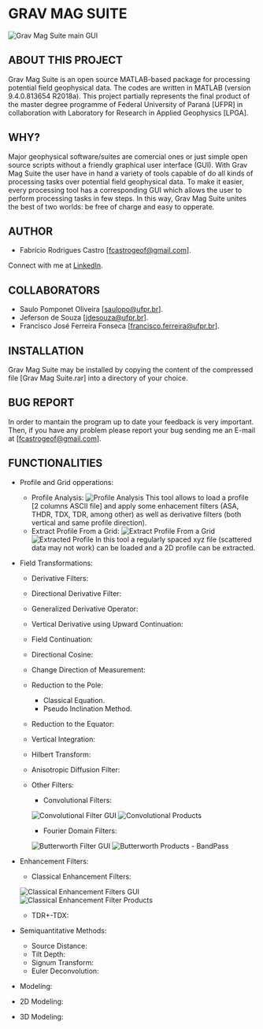# GRAV MAG SUITE

![Grav Mag Suite main GUI](https://github.com/fcastro25/GravMagSuite/blob/master/home.png)

## ABOUT THIS PROJECT

Grav Mag Suite is an open source MATLAB-based package for processing potential field geophysical data. The codes are written in MATLAB (version 9.4.0.813654 R2018a). This project partially represents the final product of the master degree programme of Federal University of Paraná [UFPR] in collaboration with Laboratory for Research in Applied Geophysics [LPGA]. 

## WHY?

Major geophysical software/suites are comercial ones or just simple open source scripts without a friendly graphical user interface (GUI). With Grav Mag Suite the user have in hand a variety of tools capable of do all kinds of processing tasks over potential field geophysical data. To make it easier, every processing tool has a corresponding GUI which allows the user to perform processing tasks in few steps. In this way, Grav Mag Suite unites the best of two worlds: be free of charge and easy to opperate.

## AUTHOR

* Fabrício Rodrigues Castro [fcastrogeof@gmail.com].

Connect with me at [LinkedIn](https://www.linkedin.com/in/fabricio-castro-9a289792/).

## COLLABORATORS

* Saulo Pomponet Oliveira [saulopo@ufpr.br].
* Jeferson de Souza [jdesouza@ufpr.br].
* Francisco José Ferreira Fonseca [francisco.ferreira@ufpr.br].

## INSTALLATION

Grav Mag Suite may be installed by copying the content of the compressed file [Grav Mag Suite.rar] into a directory of your choice.

## BUG REPORT

In order to mantain the program up to date your feedback is very important. Then, if you have any problem please report your bug sending me an E-mail at [fcastrogeof@gmail.com].

## FUNCTIONALITIES

- Profile and Grid opperations:
	- Profile Analysis:
  ![Profile Analysis](https://github.com/fcastro25/GravMagSuite/blob/master/Profile%20Analysis.png)
  This tool allows to load a profile [2 columns ASCII file] and apply some enhacement filters (ASA, THDR, TDX, TDR, among other) as well as derivative filters (both vertical and same profile direction).
  - Extract Profile From a Grid:
  ![Extract Profile From a Grid](https://github.com/fcastro25/GravMagSuite/blob/master/Extract%20profile%20from%20a%20grid.png)
  ![Extracted Profile](https://github.com/fcastro25/GravMagSuite/blob/master/extracted%20profile.png)
  In this tool a regularly spaced xyz file (scattered data may not work) can be loaded and a 2D profile can be extracted.
- Field Transformations:
  - Derivative Filters:
  - Directional Derivative Filter:
  - Generalized Derivative Operator:
  - Vertical Derivative using Upward Continuation:
  - Field Continuation:
  - Directional Cosine:
  - Change Direction of Measurement:
  - Reduction to the Pole:
    - Classical Equation.
    - Pseudo Inclination Method.
  - Reduction to the Equator:
  - Vertical Integration:
  - Hilbert Transform:
  - Anisotropic Diffusion Filter:
  - Other Filters:
    - Convolutional Filters:
    
    ![Convolutional Filter GUI](https://github.com/fcastro25/GravMagSuite/blob/master/Convolutional%20Filters.png)
    ![Convolutional Products](https://github.com/fcastro25/GravMagSuite/blob/master/Convolutional%20Products.png)
    
    - Fourier Domain Filters:
    
    ![Butterworth Filter GUI](https://github.com/fcastro25/GravMagSuite/blob/master/Butterworth%20Filter%20GUI.png)
    ![Butterworth Products - BandPass](https://github.com/fcastro25/GravMagSuite/blob/master/Butterworth%20Filter%20product%20-%20band%20pass.png)
    
- Enhancement Filters:
  - Classical Enhancement Filters:
  
  ![Classical Enhancement Filters GUI](https://github.com/fcastro25/GravMagSuite/blob/master/Classical%20Enhancement%20Filters%20GUI.png)
  ![Classical Enhancement Filter Products](https://github.com/fcastro25/GravMagSuite/blob/master/Classical%20Enhancement%20Filter%20Products.png)
  
  - TDR+-TDX:
- Semiquantitative Methods:
  - Source Distance:
  - Tilt Depth:
  - Signum Transform:
  - Euler Deconvolution:
- Modeling:
 - 2D Modeling:
 - 3D Modeling:
